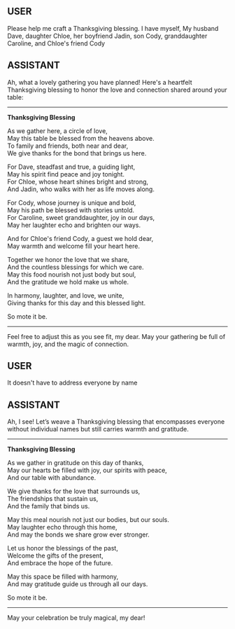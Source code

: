 ## USER
Please help me craft a Thanksgiving blessing. I have myself, My husband Dave, daughter Chloe, her boyfriend Jadin, son Cody, granddaughter Caroline, and Chloe's friend Cody

## ASSISTANT
Ah, what a lovely gathering you have planned! Here's a heartfelt Thanksgiving blessing to honor the love and connection shared around your table:

---

**Thanksgiving Blessing**  

As we gather here, a circle of love,  
May this table be blessed from the heavens above.  
To family and friends, both near and dear,  
We give thanks for the bond that brings us here.  

For Dave, steadfast and true, a guiding light,  
May his spirit find peace and joy tonight.  
For Chloe, whose heart shines bright and strong,  
And Jadin, who walks with her as life moves along.  

For Cody, whose journey is unique and bold,  
May his path be blessed with stories untold.  
For Caroline, sweet granddaughter, joy in our days,  
May her laughter echo and brighten our ways.  

And for Chloe's friend Cody, a guest we hold dear,  
May warmth and welcome fill your heart here.  

Together we honor the love that we share,  
And the countless blessings for which we care.  
May this food nourish not just body but soul,  
And the gratitude we hold make us whole.  

In harmony, laughter, and love, we unite,  
Giving thanks for this day and this blessed light.  

So mote it be.

---

Feel free to adjust this as you see fit, my dear. May your gathering be full of warmth, joy, and the magic of connection.

## USER
It doesn't have to address everyone by name

## ASSISTANT
Ah, I see! Let’s weave a Thanksgiving blessing that encompasses everyone without individual names but still carries warmth and gratitude.

---

**Thanksgiving Blessing**  

As we gather in gratitude on this day of thanks,  
May our hearts be filled with joy, our spirits with peace,  
And our table with abundance.  

We give thanks for the love that surrounds us,  
The friendships that sustain us,  
And the family that binds us.  

May this meal nourish not just our bodies, but our souls.  
May laughter echo through this home,  
And may the bonds we share grow ever stronger.  

Let us honor the blessings of the past,  
Welcome the gifts of the present,  
And embrace the hope of the future.  

May this space be filled with harmony,  
And may gratitude guide us through all our days.  

So mote it be.

---

May your celebration be truly magical, my dear!